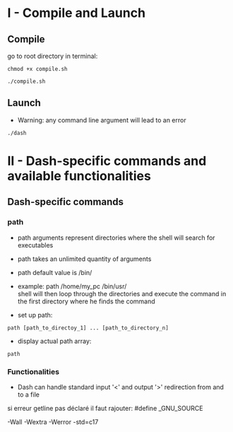 # I - Compile and Launch
## Compile
go to root directory
in terminal: 
```
chmod +x compile.sh
```
```
./compile.sh
```
## Launch
* Warning: any command line argument will lead to an error
```
./dash
```

# II - Dash-specific commands and available functionalities
## Dash-specific commands
### path
* path arguments represent directories where the shell will search for executables
* path takes an unlimited quantity of arguments
* path default value is /bin/
* example: path /home/my_pc /bin/usr/  
    shell will then loop through the directories and execute the command
    in the first directory where he finds the command

* set up path:
```shell
path [path_to_directoy_1] ... [path_to_directory_n]
```

* display actual path array:
```shell
path
```
### Functionalities
* Dash can handle standard input '<' and output '>' redirection from and to a file

si erreur getline pas déclaré
il faut rajouter:
#define _GNU_SOURCE

-Wall -Wextra -Werror -std=c17